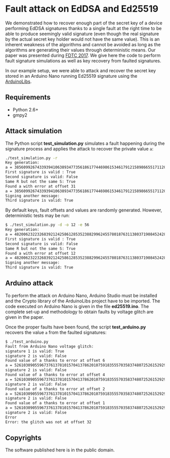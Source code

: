 # Fault attack on EdDSA and Ed25519
We demonstrated how to recover enough part of the secret key of a device performing EdDSA signatures thanks to a single fault at the right time to be able to produce seemingly valid signature (even though the real signature by the actual secret key holder would not have the same value). This is an inherent weakness of the algorithms and cannot be avoided as long as the algorithms are generating their values through deterministic means. Our paper was presented during [FDTC 2017](http://conferenze.dei.polimi.it/FDTC17/program.html). We give here the code to perform fault signature simulations as well as key recovery from faulted signatures.

In our example setup, we were able to attack and recover the secret key stored in an Arduino Nano running Ed25519 signature using the [ArduinoLibs](https://rweather.github.io/arduinolibs/crypto.html).


## Requirements

* Python 2.6+
* gmpy2

## Attack simulation
The Python script **test_simulation.py** simulates a fault happening during the signature process and applies the attack to recover the private value `a`:

```bash
./test_simulation.py -r
Key generation:
a = 3856099267433939410638934773561861774469861534617912158986655171120805876879
First signature is valid : True
Second signature is valid: False
Same R but not the same S: True
Found a with error at offset 31
a = 3856099267433939410638934773561861774469861534617912158986655171120805876879
Signing another message:
Third signature is valid: True
```

By default keys, fault offsets and values are randomly generated. However, deterministic tests may be run:
```bash
$ ./test_simulation.py -d -o 12 -e 56
Key generation:
a = 482006232232683921242586128535238829962455780187631138037190845242801001519
First signature is valid : True
Second signature is valid: False
Same R but not the same S: True
Found a with error at offset 12
a = 482006232232683921242586128535238829962455780187631138037190845242801001519
Signing another message:
Third signature is valid: True
```

## Arduino attack
To perform the attack on Arduino Nano, Arduino Studio must be installed and the Crypto library of the ArduinoLibs project have to be imported. The code executed on Arduino Nano is given in the file **ed25519.ino**. The complete set-up and methodology to obtain faults by voltage glitch are given in the paper.

Once the proper faults have been found, the script **test_arduino.py** recovers the value `a` from the faulted signatures:

```bash
$ ./test_arduino.py 
Fault from Arduino Nano voltage glitch:
signature 1 is valid: True
signature 2 is valid: False
Found value of a thanks to error at offset 6
a = 5261030905596737613781015704137862010759183555703583748072526152929652983426
signature 2 is valid: False
Found value of a thanks to error at offset 4
a = 5261030905596737613781015704137862010759183555703583748072526152929652983426
signature 2 is valid: False
Found value of a thanks to error at offset 2
a = 5261030905596737613781015704137862010759183555703583748072526152929652983426
signature 2 is valid: False
Found value of a thanks to error at offset 1
a = 5261030905596737613781015704137862010759183555703583748072526152929652983426
signature 2 is valid: False
Error
Error: the glitch was not at offset 32
```

## Copyrights
The software published here is in the public domain. 
